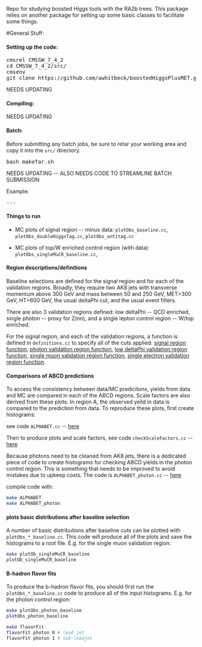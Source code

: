 Repo for studying boosted Higgs tools with the RA2b trees.  This package relies on another package for setting up some basic 
classes to facilitate some things.  

#General Stuff:

#### Setting up the code:
<pre>
cmsrel CMSSW_7_4_2
cd CMSSW_7_4_2/src/
cmsenv
git clone https://github.com/awhitbeck/boostedHiggsPlusMET.git
</pre>

NEEDS UPDATING

#### Compiling:

NEEDS UPDATING
 
#### Batch:

Before submitting any batch jobs, be sure to retar your working area and copy it into the <code>src/</code> directory.

<pre>
bash makeTar.sh        
</pre>

NEEDS UPDATING -- ALSO NEEDS CODE TO STREAMLINE BATCH SUBMISSION

Example:
<pre>
---
</pre>

#### Things to run

- MC plots of signal region -- minus data: `plotObs_baseline.cc`, `plotObs_doubleHiggsTag.cc`, `plotObs_antitag.cc`

- MC plots of top/W enriched control region (with data): `plotObs_singleMuCR_baseline.cc`, 

#### Region descriptions/definitions

Baseline selections are defined for the signal region and for each of the validation regions. Broadly, they require two AK8 jets with transverse momentum above 300 GeV and mass between 50 and 250 GeV, MET>300 GeV, HT>600 GeV, the usual deltaPhi cut, and the usual event filters.  

There are also 3 validation regions defined: low deltaPhi -- QCD enriched, single photon -- proxy for Z(nn), and a single lepton control region -- W/top enriched. 

For the signal region, and each of the validation regions, a function is defined in `definitions.cc` to specify all of the cuts applied: [signal region function](https://github.com/awhitbeck/boostedHiggsPlusMET/blob/RA2b_V12_v0/src/definitions.cc#L665-L687), [photon validation region function](https://github.com/awhitbeck/boostedHiggsPlusMET/blob/RA2b_V12_v0/src/definitions.cc#L789-L853), [low deltaPhi validation region function](https://github.com/awhitbeck/boostedHiggsPlusMET/blob/RA2b_V12_v0/src/definitions.cc#L749-L770), [single muon validation region function](https://github.com/awhitbeck/boostedHiggsPlusMET/blob/RA2b_V12_v0/src/definitions.cc#L689-L718), [single electron validation region function](https://github.com/awhitbeck/boostedHiggsPlusMET/blob/RA2b_V12_v0/src/definitions.cc#L720-L747).

#### Comparisons of ABCD predictions

To access the consistency between data/MC predicitons, yields from data and MC are compared in each of the ABCD regions.  Scale factors are also derived from these plots.  In region A, the observed yeild in data is compared to the prediction from data.  To reproduce these plots, first create histograms:

see code `ALPHABET.cc` -- [here](https://github.com/awhitbeck/boostedHiggsPlusMET/blob/RA2b_V12_v0/src/ALPHABET.cc) 

Then to produce plots and scale factors, see code `checkScaleFactors.cc` -- [here](https://github.com/awhitbeck/boostedHiggsPlusMET/blob/RA2b_V12_v0/src/checkScaleFactors.cc)

Because photons need to be cleaned from AK8 jets, there is a dedicated piece of code to create histograms for checking ABCD yields in the photon control region. This is something that needs to be improved to avoid mistakes due to upkeep costs. The code is `ALPHABET_photon.cc` -- [here](https://github.com/awhitbeck/boostedHiggsPlusMET/blob/RA2b_V12_v0/src/ALPHABET_photon.cc)

compile code with:

```bash
make ALPHABET
make ALPHABET_photon
```
#### plots basic distributions after baseline selection

A number of basic distributions after baseline cuts can be plotted with `plotObs_*_baseline.cc`.  This code will produce all of the plots and save the histograms to a root file.  E.g. for the single muon validation region:

```bash
make plotOb_singleMuCR_baseline
plotOb_singleMuCR_baseline
```

#### B-hadron flavor fits

To produce the b-hadron flavor fits, you should first run the `plotObs_*_baseline.cc` code to produce all of the input histograms.  E.g. for the photon control region:

```bash
make plotObs_photon_baseline
plotObs_photon_baseline

make flavorFit
flavorFit photon 0 # lead jet
flavorFit photon 1 # sub-leadjet
``` 

